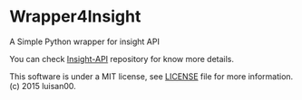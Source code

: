 # Wrapper4Insight
A Simple Python wrapper for insight API

You can check <a href="https://github.com/bitpay/insight-api">Insight-API</a> repository for know more details.



This software is under a MIT license,
see <a href="https://github.com/luisan00/Wrapper4Insight/blob/master/LICENSE">LICENSE</a> file for more information.
(c) 2015 luisan00.

